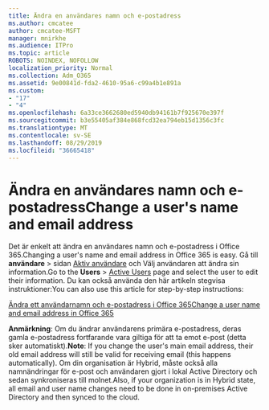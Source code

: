 ```yaml
---
title: Ändra en användares namn och e-postadress
ms.author: cmcatee
author: cmcatee-MSFT
manager: mnirkhe
ms.audience: ITPro
ms.topic: article
ROBOTS: NOINDEX, NOFOLLOW
localization_priority: Normal
ms.collection: Adm_O365
ms.assetid: 9e00841d-fda2-4610-95a6-c99a4b1e891a
ms.custom:
- "17"
- "4"
ms.openlocfilehash: 6a33ce3662680ed5940db94161b7f925670e397f
ms.sourcegitcommit: b3e55405af384e868fcd32ea794eb15d1356c3fc
ms.translationtype: MT
ms.contentlocale: sv-SE
ms.lasthandoff: 08/29/2019
ms.locfileid: "36665418"
---
```

# <a name="change-a-users-name-and-email-address"></a><span data-ttu-id="5f36c-102">Ändra en användares namn och e-postadress</span><span class="sxs-lookup"><span data-stu-id="5f36c-102">Change a user's name and email address</span></span>

<span data-ttu-id="5f36c-103">Det är enkelt att ändra en användares namn och e-postadress i Office 365.</span><span class="sxs-lookup"><span data-stu-id="5f36c-103">Changing a user's name and email address in Office 365 is easy.</span></span> <span data-ttu-id="5f36c-104">Gå till **användare** \> sidan [Aktiv användare](https://go.microsoft.com/fwlink/p/?linkid=834822) och Välj användaren att ändra sin information.</span><span class="sxs-lookup"><span data-stu-id="5f36c-104">Go to the **Users** \> [Active Users](https://go.microsoft.com/fwlink/p/?linkid=834822) page and select the user to edit their information.</span></span> <span data-ttu-id="5f36c-105">Du kan också använda den här artikeln stegvisa instruktioner:</span><span class="sxs-lookup"><span data-stu-id="5f36c-105">You can also use this article for step-by-step instructions:</span></span>
  
[<span data-ttu-id="5f36c-106">Ändra ett användarnamn och e-postadress i Office 365</span><span class="sxs-lookup"><span data-stu-id="5f36c-106">Change a user name and email address in Office 365</span></span>](https://docs.microsoft.com/office365/admin/add-users/change-a-user-name-and-email-address)
  
 <span data-ttu-id="5f36c-107">**Anmärkning**: Om du ändrar användarens primära e-postadress, deras gamla e-postadress fortfarande vara giltiga för att ta emot e-post (detta sker automatiskt).</span><span class="sxs-lookup"><span data-stu-id="5f36c-107">**Note**: If you change the user's main email address, their old email address will still be valid for receiving email (this happens automatically).</span></span> <span data-ttu-id="5f36c-108">Om din organisation är Hybrid, måste också alla namnändringar för e-post och användaren gjort i lokal Active Directory och sedan synkroniseras till molnet.</span><span class="sxs-lookup"><span data-stu-id="5f36c-108">Also, if your organization is in Hybrid state, all email and user name changes need to be done in on-premises Active Directory and then synced to the cloud.</span></span>